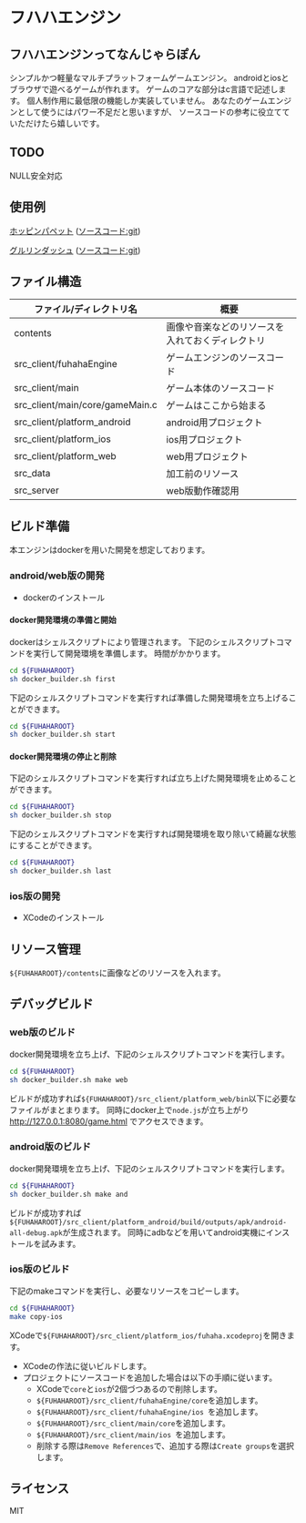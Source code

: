 フハハエンジン
======================

## フハハエンジンってなんじゃらぽん

シンプルかつ軽量なマルチプラットフォームゲームエンジン。
androidとiosとブラウザで遊べるゲームが作れます。
ゲームのコアな部分はc言語で記述します。
個人制作用に最低限の機能しか実装していません。
あなたのゲームエンジンとして使うにはパワー不足だと思いますが、
ソースコードの参考に役立てていただけたら嬉しいです。

## TODO

NULL安全対応

## 使用例

[ホッピンパペット](http://totetero.com/project/hoppingpuppet/index.html) ([ソースコード:git](https://github.com/totetero/hopping_puppet))

[グルリンダッシュ](http://gururin-dash.appspot.com) ([ソースコード:git](https://github.com/totetero/gururin2))

## ファイル構造

| ファイル/ディレクトリ名 | 概要 |
|---------------------------------|---|
| contents                        | 画像や音楽などのリソースを入れておくディレクトリ |
| src_client/fuhahaEngine         | ゲームエンジンのソースコード |
| src_client/main                 | ゲーム本体のソースコード |
| src_client/main/core/gameMain.c | ゲームはここから始まる |
| src_client/platform_android     | android用プロジェクト |
| src_client/platform_ios         | ios用プロジェクト |
| src_client/platform_web         | web用プロジェクト |
| src_data                        | 加工前のリソース |
| src_server                      | web版動作確認用 |


## ビルド準備

本エンジンはdockerを用いた開発を想定しております。

### android/web版の開発

* dockerのインストール

#### docker開発環境の準備と開始

dockerはシェルスクリプトにより管理されます。
下記のシェルスクリプトコマンドを実行して開発環境を準備します。
時間がかかります。

```bash
cd ${FUHAHAROOT}
sh docker_builder.sh first
```

下記のシェルスクリプトコマンドを実行すれば準備した開発環境を立ち上げることができます。

```bash
cd ${FUHAHAROOT}
sh docker_builder.sh start
```

#### docker開発環境の停止と削除

下記のシェルスクリプトコマンドを実行すれば立ち上げた開発環境を止めることができます。

```bash
cd ${FUHAHAROOT}
sh docker_builder.sh stop
```

下記のシェルスクリプトコマンドを実行すれば開発環境を取り除いて綺麗な状態にすることができます。

```bash
cd ${FUHAHAROOT}
sh docker_builder.sh last
```

### ios版の開発

* XCodeのインストール

## リソース管理

`${FUHAHAROOT}/contents`に画像などのリソースを入れます。

## デバッグビルド

### web版のビルド

docker開発環境を立ち上げ、下記のシェルスクリプトコマンドを実行します。

```bash
cd ${FUHAHAROOT}
sh docker_builder.sh make web
```

ビルドが成功すれば`${FUHAHAROOT}/src_client/platform_web/bin`以下に必要なファイルがまとまります。
同時にdocker上で`node.js`が立ち上がり http://127.0.0.1:8080/game.html でアクセスできます。

### android版のビルド

docker開発環境を立ち上げ、下記のシェルスクリプトコマンドを実行します。

```bash
cd ${FUHAHAROOT}
sh docker_builder.sh make and
```

ビルドが成功すれば`${FUHAHAROOT}/src_client/platform_android/build/outputs/apk/android-all-debug.apk`が生成されます。
同時にadbなどを用いてandroid実機にインストールを試みます。

### ios版のビルド

下記のmakeコマンドを実行し、必要なリソースをコピーします。

```bash
cd ${FUHAHAROOT}
make copy-ios
```

XCodeで`${FUHAHAROOT}/src_client/platform_ios/fuhaha.xcodeproj`を開きます。

* XCodeの作法に従いビルドします。
* プロジェクトにソースコードを追加した場合は以下の手順に従います。
    * XCodeで`core`と`ios`が2個づつあるので削除します。
    * `${FUHAHAROOT}/src_client/fuhahaEngine/core`を追加します。
    * `${FUHAHAROOT}/src_client/fuhahaEngine/ios `を追加します。
    * `${FUHAHAROOT}/src_client/main/core`を追加します。
    * `${FUHAHAROOT}/src_client/main/ios `を追加します。
    * 削除する際は`Remove References`で、追加する際は`Create groups`を選択します。

## ライセンス

MIT
